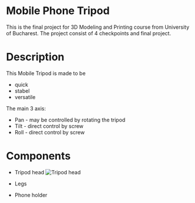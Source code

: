
# Mobile Phone Tripod
This is the final project for 3D Modeling and Printing course from University of Bucharest.
The project consist of 4 checkpoints and final project. 

# Description
This Mobile Tripod is made to be
* quick
* stabel
* versatile

The main 3 axis:
* Pan  - may be controlled by rotating the tripod
* Tilt - direct control by screw
* Roll - direct control by screw

# Components

* Tripod head
![Tripod head](https://user-images.githubusercontent.com/72545287/115693384-8b10ea80-a368-11eb-8ca0-1fd49fbb505f.jpg/200x200)
* Legs

* Phone holder
